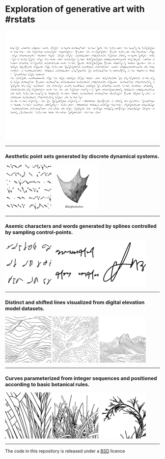 # Exploration of generative art with \#rstats

![README](R/figures/00_examples/readme.png?raw=true "README")

------------------------------------------------------------------------

### Aesthetic point sets generated by discrete dynamical systems.

[![attractors](R/figures/00_examples/00_attractors_a.png?raw=true "character-like")](https://github.com/picasa/generative/blob/master/R/attractors_glyphs.rmd#L117) [![attractors](R/figures/00_examples/00_attractors_b.png?raw=true "point set")](https://github.com/picasa/generative/blob/master/R/attractors_collection.rmd)


------------------------------------------------------------------------

### Asemic characters and words generated by splines controlled by sampling control-points.

[![splines](R/figures/00_examples/01_splines_a.png?raw=true "script")](https://github.com/picasa/generative/blob/master/R/splines_glyphs.rmd#L61) [![splines](R/figures/00_examples/01_splines_b.png?raw=true "short cursive")](https://github.com/picasa/generative/blob/master/R/splines_glyphs.rmd#L122) [![splines](R/figures/00_examples/01_splines_c.png?raw=true "long cursive")](https://github.com/picasa/generative/blob/master/R/splines_glyphs.rmd#L176)


------------------------------------------------------------------------

### Distinct and shifted lines visualized from digital elevation model datasets. 

[![ridge](R/figures/00_examples/02_ridge_a.png?raw=true "classic line-removal")](https://github.com/picasa/generative/blob/master/R/gis_ridge.rmd#L71) [![ridge](R/figures/00_examples/02_ridge_b.png?raw=true "high-resolution terrain")](https://github.com/picasa/generative/blob/master/R/gis_ridge.rmd#L115) [![ridge](R/figures/00_examples/02_ridge_c.png?raw=true "high-resolution terrain")](https://github.com/picasa/generative/blob/master/R/gis_ridge.rmd#L210)

------------------------------------------------------------------------

### Curves parameterized from integer sequences and positioned according to basic botanical rules.

[![sequence](R/figures/00_examples/03_sequence_a.png?raw=true "node")](https://github.com/picasa/generative/blob/master/R/sequence_collatz.rmd#L31) [![sequence](R/figures/00_examples/03_sequence_b.png?raw=true "population")](https://github.com/picasa/generative/blob/master/R/sequence_collatz.rmd#L122) [![sequence](R/figures/00_examples/03_sequence_c.png?raw=true "stem")](https://github.com/picasa/generative/blob/master/R/sequence_collatz.rmd#L270)

------------------------------------------------------------------------

The code in this repository is released under a [BSD](https://github.com/picasa/generative/blob/master/LICENSE.md) licence
